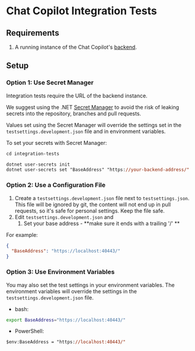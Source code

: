 ﻿# Chat Copilot Integration Tests

## Requirements

1. A running instance of the Chat Copilot's [backend](../webapi/README.md).

## Setup

### Option 1: Use Secret Manager

Integration tests require the URL of the backend instance.

We suggest using the .NET [Secret Manager](https://learn.microsoft.com/en-us/aspnet/core/security/app-secrets)
to avoid the risk of leaking secrets into the repository, branches and pull requests.

Values set using the Secret Manager will override the settings set in the `testsettings.development.json` file and in environment variables.

To set your secrets with Secret Manager:

```ps
cd integration-tests

dotnet user-secrets init
dotnet user-secrets set "BaseAddress" "https://your-backend-address/"
```

### Option 2: Use a Configuration File

1. Create a `testsettings.development.json` file next to `testsettings.json`. This file will be ignored by git,
   the content will not end up in pull requests, so it's safe for personal settings. Keep the file safe.
2. Edit `testsettings.development.json` and
    1. Set your base address - **make sure it ends with a trailing '/' **

For example:

```json
{
  "BaseAddress": "https://localhost:40443/"
}
```

### Option 3: Use Environment Variables
You may also set the test settings in your environment variables. The environment variables will override the settings in the `testsettings.development.json` file.

- bash:

```bash
export BaseAddress="https://localhost:40443/"
```

- PowerShell:

```ps
$env:BaseAddress = "https://localhost:40443/"
```
